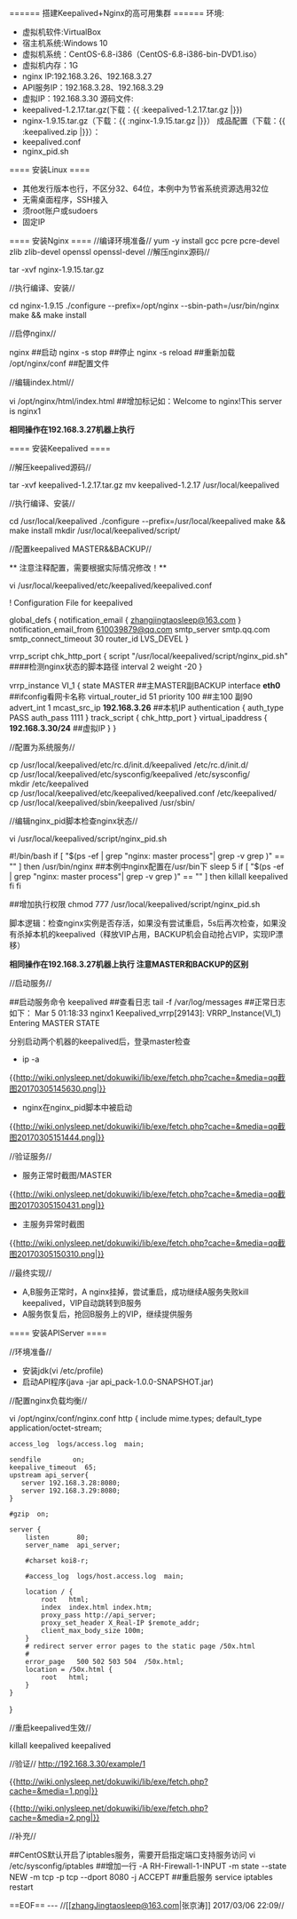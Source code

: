 ====== 搭建Keepalived+Nginx的高可用集群 ======
环境: 
  * 虚拟机软件:VirtualBox
  * 宿主机系统:Windows 10
  * 虚拟机系统：CentOS-6.8-i386（CentOS-6.8-i386-bin-DVD1.iso）
  * 虚拟机内存：1G
  * nginx IP:192.168.3.26、192.168.3.27
  * API服务IP：192.168.3.28、192.168.3.29
  * 虚拟IP：192.168.3.30
源码文件:
  * keepalived-1.2.17.tar.gz(下载：{{ :keepalived-1.2.17.tar.gz |}})
  * nginx-1.9.15.tar.gz（下载：{{ :nginx-1.9.15.tar.gz |}}）
成品配置（下载：{{ :keepalived.zip |}}）：
  * keepalived.conf 
  * nginx_pid.sh

==== 安装Linux ====
  * 其他发行版本也行，不区分32、64位，本例中为节省系统资源选用32位
  * 无需桌面程序，SSH接入
  * 须root账户或sudoers
  * 固定IP

==== 安装Nginx ====
//编译环境准备//
  yum -y install gcc pcre pcre-devel zlib zlib-devel openssl openssl-devel
//解压nginx源码//
  
  tar -xvf nginx-1.9.15.tar.gz
  
//执行编译、安装//
  
  cd nginx-1.9.15
  ./configure --prefix=/opt/nginx --sbin-path=/usr/bin/nginx
  make && make install

//启停nginx//
  
  nginx  ##启动
  nginx -s stop ##停止
  nginx -s reload ##重新加载
  /opt/nginx/conf  ##配置文件
  
//编辑index.html//

  vi /opt/nginx/html/index.html  ##增加标记如：Welcome to nginx!This server is nginx1
  
__**相同操作在192.168.3.27机器上执行**__

==== 安装Keepalived ====

//解压keepalived源码//
  
  tar -xvf keepalived-1.2.17.tar.gz
  mv keepalived-1.2.17 /usr/local/keepalived
  
//执行编译、安装//
  
  cd /usr/local/keepalived
  ./configure --prefix=/usr/local/keepalived
  make && make install
  mkdir /usr/local/keepalived/script/

//配置keepalived MASTER&&BACKUP//

**  注意注释配置，需要根据实际情况修改！**
  
  vi /usr/local/keepalived/etc/keepalived/keepalived.conf
  
  ! Configuration File for keepalived
  
  global_defs {
     notification_email {
       zhangjingtaosleep@163.com
     }
     notification_email_from 610039879@qq.com
     smtp_server smtp.qq.com
     smtp_connect_timeout 30
     router_id LVS_DEVEL
  }
  
  vrrp_script chk_http_port {
      script "/usr/local/keepalived/script/nginx_pid.sh" ####检测nginx状态的脚本路径
      interval 2
      weight -20
  }
  
  vrrp_instance VI_1 {
      state MASTER ##主MASTER副BACKUP
      interface **eth0** ##ifconfig看网卡名称
      virtual_router_id 51
      priority 100 ##主100 副90
      advert_int 1
      mcast_src_ip **192.168.3.26** ##本机IP
      authentication {
          auth_type PASS
          auth_pass 1111
      }
      track_script {
          chk_http_port
      }
      virtual_ipaddress {
          **192.168.3.30/24** ##虚拟IP
      }
  }
  
//配置为系统服务//

  cp /usr/local/keepalived/etc/rc.d/init.d/keepalived /etc/rc.d/init.d/       
  cp /usr/local/keepalived/etc/sysconfig/keepalived /etc/sysconfig/      
  mkdir /etc/keepalived       
  cp /usr/local/keepalived/etc/keepalived/keepalived.conf /etc/keepalived/       
  cp /usr/local/keepalived/sbin/keepalived /usr/sbin/  
  
  
//编辑nginx_pid脚本检查nginx状态//
  
  vi /usr/local/keepalived/script/nginx_pid.sh
  
  #!/bin/bash
  if [ "$(ps -ef | grep "nginx: master process"| grep -v grep )" == "" ]
  then
   /usr/bin/nginx ##本例中nginx配置在/usr/bin下
   sleep 5
   if [ "$(ps -ef | grep "nginx: master process"| grep -v grep )" == "" ]
   then
   killall keepalived
   fi
  fi
  
  ##增加执行权限
  chmod 777 /usr/local/keepalived/script/nginx_pid.sh
  
脚本逻辑：检查nginx实例是否存活，如果没有尝试重启，5s后再次检查，如果没有杀掉本机的keepalived（释放VIP占用，BACKUP机会自动抢占VIP，实现IP漂移）

__**相同操作在192.168.3.27机器上执行 注意MASTER和BACKUP的区别**__


//启动服务//

  ##启动服务命令
  keepalived
  ##查看日志
  tail -f /var/log/messages 
  ##正常日志如下：
  Mar  5 01:18:33 nginx1 Keepalived_vrrp[29143]: VRRP_Instance(VI_1) Entering MASTER STATE
  
分别启动两个机器的keepalived后，登录master检查

  * ip -a

{{http://wiki.onlysleep.net/dokuwiki/lib/exe/fetch.php?cache=&media=qq截图20170305145630.png|}}

  * nginx在nginx_pid脚本中被启动

{{http://wiki.onlysleep.net/dokuwiki/lib/exe/fetch.php?cache=&media=qq截图20170305151444.png|}}


//验证服务//

  * 服务正常时截图/MASTER

{{http://wiki.onlysleep.net/dokuwiki/lib/exe/fetch.php?cache=&media=qq截图20170305150431.png|}}

  * 主服务异常时截图

{{http://wiki.onlysleep.net/dokuwiki/lib/exe/fetch.php?cache=&media=qq截图20170305150310.png|}}  
  
  
//最终实现//
  - A,B服务正常时，A nginx挂掉，尝试重启，成功继续A服务失败kill keepalived，VIP自动跳转到B服务
  - A服务恢复后，抢回B服务上的VIP，继续提供服务



==== 安装APIServer ====

//环境准备//
   - 安装jdk(vi /etc/profile)
   - 启动API程序(java -jar api_pack-1.0.0-SNAPSHOT.jar)

//配置nginx负载均衡//

  vi /opt/nginx/conf/nginx.conf
  http {
    include       mime.types;
    default_type  application/octet-stream;
    
    access_log  logs/access.log  main;
  
    sendfile        on;
    keepalive_timeout  65;
    upstream api_server{
       server 192.168.3.28:8080;
       server 192.168.3.29:8080;
    }
  
    #gzip  on;
  
    server {
        listen       80;
        server_name  api_server;
  
        #charset koi8-r;
  
        #access_log  logs/host.access.log  main;
  
        location / {
            root   html;
            index  index.html index.htm;
            proxy_pass http://api_server;
            proxy_set_header X_Real-IP $remote_addr;
            client_max_body_size 100m;
        }
        # redirect server error pages to the static page /50x.html
        #
        error_page   500 502 503 504  /50x.html;
        location = /50x.html {
            root   html;
        }
    }
  }
  

//重启keepalived生效//

  killall keepalived
  keepalived

//验证//
  http://192.168.3.30/example/1

{{http://wiki.onlysleep.net/dokuwiki/lib/exe/fetch.php?cache=&media=1.png|}}

{{http://wiki.onlysleep.net/dokuwiki/lib/exe/fetch.php?cache=&media=2.png|}}

//补充//

  ##CentOS默认开启了iptables服务，需要开启指定端口支持服务访问
  vi /etc/sysconfig/iptables
  ##增加一行
  -A RH-Firewall-1-INPUT -m state --state NEW -m tcp -p tcp --dport 8080 -j ACCEPT
  ##重启服务
  service iptables restart
  
==EOF==
 --- //[[zhangJingtaosleep@163.com|张京涛]] 2017/03/06 22:09//
